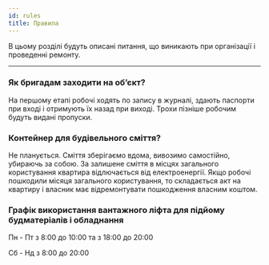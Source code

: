 ```yaml
---
id: rules
title: Правила
---
```


В цьому розділі будуть описані питання, що виникають при організації і проведенні ремонту.

___________

### Як бригадам заходити на об’єкт?

На першому етапі робочі ходять по запису в журналі, здають паспорти при вході і отримують їх назад при виході. Трохи пізніше робочим будуть видані пропуски.

### Контейнер для будівельного сміття?

Не планується. Сміття зберігаємо вдома, вивозимо самостійно, убираючь за собою. За залишене сміття в місцях загального користування квартира відлючається від електроенергії. Якщо робочі пошкодили місяця загального користування, то складається акт на квартиру і власник має відремонтувати пошкодження власним коштом.

### Графік використання вантажного ліфта для підйому будматеріалів і обладнання

Пн - Пт з 8:00 до 10:00 та з 18:00 до 20:00

Сб - Нд з 8:00 до 20:00
